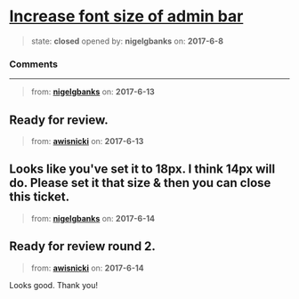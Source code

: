 # [Increase font size of admin bar ](https://github.com/livingstoneonline/livingstoneonline/issues/135)

> state: **closed** opened by: **nigelgbanks** on: **2017-6-8**



### Comments

---
> from: [**nigelgbanks**](https://github.com/livingstoneonline/livingstoneonline/issues/135#issuecomment-308144498) on: **2017-6-13**

Ready for review.
---
> from: [**awisnicki**](https://github.com/livingstoneonline/livingstoneonline/issues/135#issuecomment-308169266) on: **2017-6-13**

Looks like you&#x27;ve set it to 18px. I think 14px will do. Please set it that size &amp; then you can close this ticket.
---
> from: [**nigelgbanks**](https://github.com/livingstoneonline/livingstoneonline/issues/135#issuecomment-308407052) on: **2017-6-14**

Ready for review round 2.
---
> from: [**awisnicki**](https://github.com/livingstoneonline/livingstoneonline/issues/135#issuecomment-308423574) on: **2017-6-14**

Looks good. Thank you!
